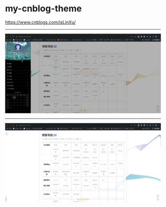 # my-cnblog-theme
https://www.cnblogs.com/isLinXu/

---

![view](pic/view.jpg)



---

![view1](pic/view1.jpg)